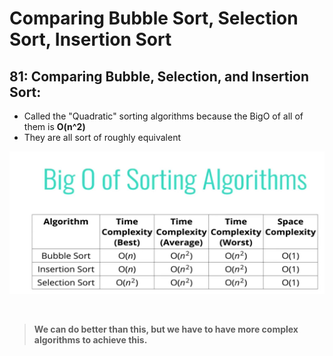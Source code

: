 # Comparing Bubble Sort, Selection Sort, Insertion Sort

## 81: Comparing Bubble, Selection, and Insertion Sort:

- Called the "Quadratic" sorting algorithms because the BigO of all of them is **O(n^2)**
- They are all sort of roughly equivalent 

![BigO](./resources/BigO.JPG)

<br>

> **We can do better than this, but we have to have more complex algorithms to achieve this.**